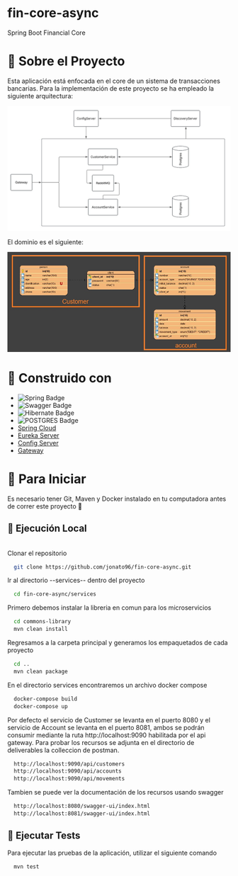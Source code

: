 # fin-core-async
Spring Boot Financial Core

#  🌟 Sobre el Proyecto

Esta aplicación está enfocada en el core de un sistema de transacciones bancarias.
Para la implementación de este proyecto se ha empleado la siguiente arquitectura:

![ProjectArchitecture2](https://raw.githubusercontent.com/jonato96/fin-core-async/refs/heads/develop/deliverables/Architecture.jpg)

El dominio es el siguiente:

![DomainApp](https://raw.githubusercontent.com/jonato96/fin-core-async/refs/heads/develop/deliverables/Domain.jpg)

#  🔨 Construido con

- ![Spring Badge](https://img.shields.io/badge/SpringBoot-20232A?style=for-the-badge&logo=spring&logoColor=green)
- ![Swagger Badge](https://img.shields.io/badge/Swagger-20232A?style=for-the-badge&logo=swagger&logoColor=#68b618)
- ![Hibernate Badge](https://img.shields.io/badge/Hibernate-20232A?style=for-the-badge&logo=hibernate&logoColor=yellow)
- ![POSTGRES Badge](https://img.shields.io/badge/postgresql-4169e1?style=for-the-badge&logo=postgresql&logoColor=white)
- [Spring Cloud](https://www.springcloud.io/)
- [Eureka Server](https://cloud.spring.io/spring-cloud-netflix/reference/html/)
- [Config Server](https://docs.spring.io/spring-cloud-config/docs/current/reference/html/)
- [Gateway](https://cloud.spring.io/spring-cloud-gateway/reference/html/)

# 🤸 Para Iniciar

Es necesario tener Git, Maven y Docker instalado en tu computadora antes de correr este proyecto 👀
<br/>

## 💾 Ejecución Local

<br/>
Clonar el repositorio

```bash
  git clone https://github.com/jonato96/fin-core-async.git
```

Ir al directorio --services-- dentro del proyecto

```bash
  cd fin-core-async/services
```

Primero debemos instalar la libreria en comun para los microservicios

```bash
  cd commons-library
  mvn clean install
```

Regresamos a la carpeta principal y generamos los empaquetados de cada proyecto

```bash
  cd ..
  mvn clean package
```

En el directorio services encontraremos un archivo docker compose

```bash
  docker-compose build
  docker-compose up
```

Por defecto el servicio de Customer se levanta en el puerto 8080 y el servicio de Account se levanta en el puerto 8081, ambos se podrán consumir mediante la ruta http://localhost:9090 habilitada por el api gateway.
Para probar los recursos se adjunta en el directorio de deliverables la colleccion de postman.

```bash
  http://localhost:9090/api/customers
  http://localhost:9090/api/accounts
  http://localhost:9090/api/movements
```

Tambien se puede ver la documentación de los recursos usando swagger

```bash
  http://localhost:8080/swagger-ui/index.html
  http://localhost:8081/swagger-ui/index.html
```

## 🧪 Ejecutar Tests

Para ejecutar las pruebas de la aplicación, utilizar el siguiente comando

```bash
  mvn test
```
